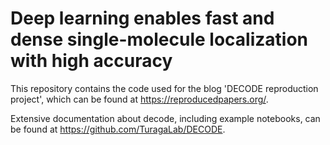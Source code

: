 # Deep learning enables fast and dense single-molecule localization with high accuracy

This repository contains the code used for the blog 'DECODE reproduction project', which can be found at https://reproducedpapers.org/.

Extensive documentation about decode, including example notebooks, can be found at https://github.com/TuragaLab/DECODE. 
